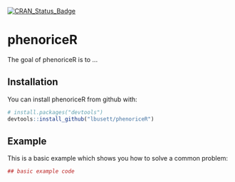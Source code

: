 
<!-- README.md is generated from README.Rmd. Please edit that file -->
[![CRAN\_Status\_Badge](http://www.r-pkg.org/badges/version/phenoriceR)](https://cran.r-project.org/package=phenoriceR)

phenoriceR
==========

The goal of phenoriceR is to ...

Installation
------------

You can install phenoriceR from github with:

``` r
# install.packages("devtools")
devtools::install_github("lbusett/phenoriceR")
```

Example
-------

This is a basic example which shows you how to solve a common problem:

``` r
## basic example code
```
